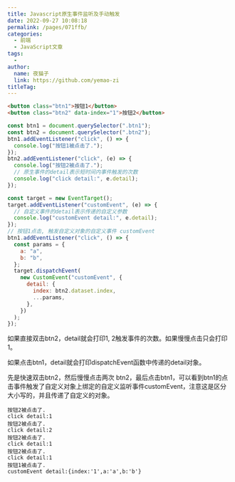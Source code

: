 ```yaml
---
title: Javascript原生事件监听及手动触发
date: 2022-09-27 10:08:18
permalink: /pages/071ffb/
categories:
  - 前端
  - JavaScript文章
tags:
  - 
author: 
  name: 夜猫子
  link: https://github.com/yemao-zi
titleTag: 
---
```

```html
<button class="btn1">按钮1</button>
<button class="btn2" data-index="1">按钮2</button>
```



```js
const btn1 = document.querySelector(".btn1");
const btn2 = document.querySelector(".btn2");
btn1.addEventListener("click", () => {
  console.log("按钮1被点击了.");
});
btn2.addEventListener("click", (e) => {
  console.log("按钮2被点击了.");
  // 原生事件的detail表示短时间内事件触发的次数
  console.log("click detail:", e.detail);
});

const target = new EventTarget();
target.addEventListener("customEvent", (e) => {
  // 自定义事件的detail表示传递的自定义参数
  console.log("customEvent detail:", e.detail);
});
// 按钮1点击, 触发自定义对象的自定义事件 customEvent
btn1.addEventListener("click", () => {
  const params = {
    a: "a",
    b: "b",
  };
  target.dispatchEvent(
    new CustomEvent("customEvent", {
      detail: {
        index: btn2.dataset.index,
        ...params,
      },
    })
  );
});
```

如果直接双击btn2，detail就会打印1, 2触发事件的次数。如果慢慢点击只会打印1。

如果点击btn1，detail就会打印dispatchEvent函数中传递的detail对象。

先是快速双击btn2，然后慢慢点击两次 btn2，最后点击btn1，可以看到btn1的点击事件触发了自定义对象上绑定的自定义监听事件customEvent，注意这是区分大小写的，并且传递了自定义的对象。

~~~
按钮2被点击了.
click detail:1
按钮2被点击了.
click detail:2
按钮2被点击了.
click detail:1
按钮2被点击了.
click detail:1
按钮1被点击了.
customEvent detail:{index:'1',a:'a',b:'b'}
~~~

